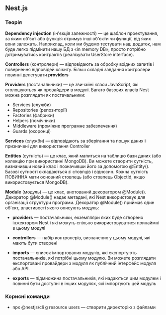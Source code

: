 ## Nest.js

### Теорія

**Dependency injection** (ін'єкція залежності) — це шаблон проектування, за яким об'єкт або функція отримує інші об'єкти чи функції, від яких вони залежать. Наприклад, коли ми будемо тестувати наш додаток, нам буде легко підмінити нашу БД з «in memory DB», просто потрібно дотримуватись контрактів (реалізувати UserStore interface).

**Controllers** (контролери) — відповідають за обробку вхідних запитів і повернення відповідей клієнту. Більш складні завдання контролери повинні делегувати **providers**

**Providers** (постачальники) — це звичайні класи JavaScript, які оголошуються як провайдери в модулі. Багато базових класів Nest можна розглядати як постачальники:

-   Services (служби)
-   Repositories (репозиторії)
-   Factories (фабрики)
-   Helpers (помічники)
-   Middleware (проміжне програмне забезпечення)
-   Guards (охоронці)

**Services** (служби) — відповідають за зберігання та пошук даних і призначені для використання Controller

**Entities** (сутність) — це клас, який мапиться на таблицю бази даних (або колекцію при використанні MongoDB). Ви можете створити сутність, визначивши новий клас і позначивши його за допомогою @Entity(). Базові сутності складаються зі стовпців і відносин. Кожна сутність ПОВИННА мати основний стовпець (або стовпець ObjectId, якщо використовується MongoDB).

**Module** (модуль) — це клас, анотований декоратором @Module(). Декоратор @Module() надає метадані, які Nest використовує для організації структури програми. Декоратор @Module() приймає один об'єкт, властивості якого описують модуль:

-   **providers** — постачальники, екземпляри яких буде створено інжектором Nest і які можуть спільно використовуватися принаймні в цьому модулі

-   **controllers** — набір контролерів, визначених у цьому модулі, які мають бути створені

-   **imports** — список імпортованих модулів, які експортують постачальників, які потрібні цьому модулю. Ви можете розглядати експортовані провайдери з модуля як публічний інтерфейс модуля або API.

-   **exports** — підмножина постачальників, які надаються цим модулем і повинні бути доступні в інших модулях, які імпортують цей модуль

### Корисні команди

-   npx @nestjs/cli g resource users — створити директорію з файлами
